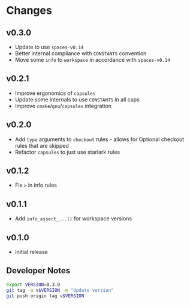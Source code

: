 # Changes

## v0.3.0

- Update to use `spaces-v0.14`
- Better internal compliance with `CONSTANTS` convention
- Move some `info` to `workspace` in accordance with `spaces-v0.14`

## v0.2.1

- Improve ergonomics of `capsules`
- Update some internals to use `CONSTANTS` in all caps
- Improve `cmake`/`gnu`/`capsules` integration

## v0.2.0

- Add `type` arguments to `checkout` rules - allows for Optional checkout rules that are skipped
- Refactor `capsules` to just use starlark rules

## v0.1.2

- Fix `>` in info rules

## v0.1.1

- Add `info_assert_...()` for workspace versions

## v0.1.0

- Initial release


## Developer Notes

```sh
export VERSION=0.3.0
git tag -a v$VERSION -m "Update version"
git push origin tag v$VERSION
```